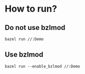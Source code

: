 # How to run?

## Do not use bzlmod

```shell
bazel run //:Demo
```

## Use bzlmod

```shell
bazel run --enable_bzlmod //:Demo
```

